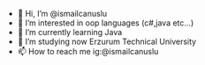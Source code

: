 - 👋 Hi, I’m @ismailcanuslu
- 👀 I’m interested in oop languages (c#,java etc...)
- 🌱 I’m currently learning Java
- 📖 I’m studying now Erzurum Technical University
- 📫 How to reach me ig:@ismailcanuslu


